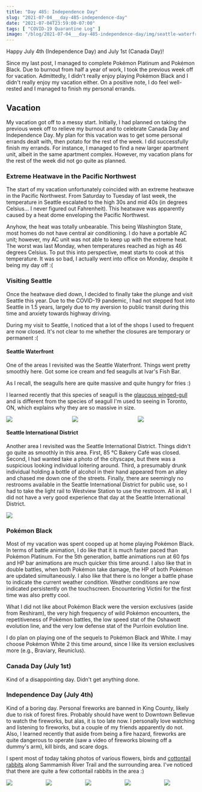 ```yaml
---
title: "Day 485: Independence Day"
slug: "2021-07-04___day-485-independence-day"
date: "2021-07-04T23:59:00-07:00"
tags: [ "COVID-19 Quarantine Log" ]
image: "/blog/2021-07-04___day-485-independence-day/img/seattle-waterfront-seagull-2.JPG"
---
```


Happy July 4th (Independence Day) and July 1st (Canada Day)!

Since my last post, I managed to complete Pokémon Platinum and Pokémon Black.
Due to burnout from half a year of work, I took the previous week off for
vacation. Admittedly, I didn't really enjoy playing Pokémon Black and I didn't
really enjoy my vacation either. On a positive note, I do feel well-rested and
I managed to finish my personal errands.

## Vacation

My vacation got off to a messy start. Initially, I had planned on taking the
previous week off to relieve my burnout and to celebrate Canada Day and
Independence Day. My plan for this vacation was to get some personal errands
dealt with, then potato for the rest of the week. I did successfully finish my
errands. For instance, I managed to find a new larger apartment unit, albeit in
the same apartment complex. However, my vacation plans for the rest of the week
did not go quite as planned.

### Extreme Heatwave in the Pacific Northwest

The start of my vacation unfortunately coincided with an extreme heatwave in the
Pacific Northwest. From Saturday to Tuesday of last week, the temperature in
Seattle escalated to the high 30s and mid 40s (in degrees Celsius... I never
figured out Fahrenheit). This heatwave was apparently caused by a heat dome
enveloping the Pacific Northwest.

Anyhow, the heat was totally unbearable. This being Washington State, most homes
do not have central air conditioning. I do have a portable AC unit; however, my
AC unit was not able to keep up with the extreme heat. The worst was last
Monday, when temperatures reached as high as 46 degrees Celsius. To put this
into perspective, meat starts to cook at this temperature. It was so bad, I
actually went into office on Monday, despite it being my day off :(

### Visiting Seattle

Once the heatwave died down, I decided to finally take the plunge and visit
Seattle this year. Due to the COVID-19 pandemic, I had not stepped foot into
Seattle in 1.5 years, largely due to my aversion to public transit during this
time and anxiety towards highway driving.

During my visit to Seattle, I noticed that a lot of the shops I used to frequent
are now closed. It's not clear to me whether the closures are temporary or
permanent :(

#### Seattle Waterfront

One of the areas I revisited was the Seattle Waterfront. Things went pretty
smoothly here. Got some ice cream and fed seagulls at Ivar's Fish Bar.

As I recall, the seagulls here are quite massive and quite hungry for fries :)

I learned recently that this species of seagull is the [glaucous
winged-gull](https://en.wikipedia.org/wiki/Glaucous-winged_gull) and is
different from the species of seagull I'm used to seeing in Toronto, ON, which
explains why they are so massive in size.

<div class="columns">
  <div class="column">
    <img src="/blog/2021-07-04___day-485-independence-day/img/seattle-waterfront-seagull-1.JPG">
  </div>
  <div class="column">
    <img src="/blog/2021-07-04___day-485-independence-day/img/seattle-waterfront-seagull-2.JPG">
  </div>
  <div class="column">
    <img src="/blog/2021-07-04___day-485-independence-day/img/seattle-waterfront-seagull-3.JPG">
  </div>
</div>

#### Seattle International District

Another area I revisited was the Seattle International District. Things didn't
go quite as smoothly in this area. First, 85 °C Bakery Café was closed. Second,
I had wanted take a photo of the cityscape, but there was a suspicious looking
individual loitering around. Third, a presumably drunk individual holding a
bottle of alcohol in their hand appeared from an alley and chased me down one of
the streets. Finally, there are seemingly no restrooms available in the Seattle
International District for public use, so I had to take the light rail to
Westview Station to use the restroom. All in all, I did not have a very good
experience that day at the Seattle International District.

<img src="/blog/2021-07-04___day-485-independence-day/img/seattle-international-district.JPG">

### Pokémon Black

Most of my vacation was spent cooped up at home playing Pokémon Black. In terms
of battle animation, I do like that it is much faster paced than Pokémon
Platinum. For the 5th generation, battle animations run at 60 fps and HP bar
animations are much quicker this time around. I also like that in double
battles, when both Pokémon take damage, the HP of both Pokémon are updated
simultaneously. I also like that there is no longer a battle phase to indicate
the current weather condition. Weather conditions are now indicated persistently
on the touchscreen. Encountering Victini for the first time was also pretty
cool.

What I did not like about Pokémon Black were the version exclusives (aside from
Reshiram), the very high frequency of wild Pokémon encounters, the
repetitiveness of Pokémon battles, the low speed stat of the Oshawott evolution
line, and the very low defense stat of the Purrloin evolution line.

I do plan on playing one of the sequels to Pokémon Black and White. I may choose
Pokémon White 2 this time around, since I like its version exclusives more
(e.g., Braviary, Reuniclus).

### Canada Day (July 1st)

Kind of a disappointing day. Didn't get anything done.

### Independence Day (July 4th)

Kind of a boring day. Personal fireworks are banned in King County, likely due
to risk of forest fires. Probably should have went to Downtown Bellevue to watch
the fireworks, but alas, it is too late now. I personally love watching and
listening to fireworks, but a couple of my friends apparently do not. Also, I
learned recently that aside from being a fire hazard, fireworks are quite
dangerous to operate (saw a video of fireworks blowing off a dummy's arm), kill
birds, and scare dogs.

I spent most of today taking photos of various flowers, birds and [cottontail
rabbits](https://en.wikipedia.org/wiki/Cottontail_rabbit) along Sammamish River
Trail and the surrounding area. I've noticed that there are quite a few
cottontail rabbits in the area :)

<div class="columns">
  <div class="column">
    <img src="/blog/2021-07-04___day-485-independence-day/img/flower.JPG">
  </div>
  <div class="column">
    <img src="/blog/2021-07-04___day-485-independence-day/img/snail.JPG">
  </div>
  <div class="column">
    <img src="/blog/2021-07-04___day-485-independence-day/img/robin.JPG">
  </div>
  <div class="column">
    <img src="/blog/2021-07-04___day-485-independence-day/img/rabbit.JPG">
  </div>
  <div class="column">
    <img src="/blog/2021-07-04___day-485-independence-day/img/lavendars.JPG">
  </div>
</div>

